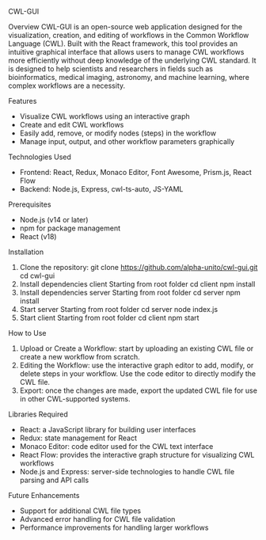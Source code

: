 CWL-GUI

Overview
CWL-GUI is an open-source web application designed for the visualization, creation, and editing of workflows in the Common Workflow Language (CWL). Built with the React framework, this tool provides an intuitive graphical interface that allows users to manage CWL workflows more efficiently without deep knowledge of the underlying CWL standard. It is designed to help scientists and researchers in fields such as bioinformatics, medical imaging, astronomy, and machine learning, where complex workflows are a necessity.

Features
- Visualize CWL workflows using an interactive graph
- Create and edit CWL workflows
- Easily add, remove, or modify nodes (steps) in the workflow
- Manage input, output, and other workflow parameters graphically

Technologies Used
- Frontend: React, Redux, Monaco Editor, Font Awesome, Prism.js, React Flow
- Backend: Node.js, Express, cwl-ts-auto, JS-YAML

Prerequisites
- Node.js (v14 or later)
- npm for package management
- React (v18)

Installation
1. Clone the repository:
   git clone https://github.com/alpha-unito/cwl-gui.git
   cd cwl-gui
2. Install dependencies client
   Starting from root folder
   cd client
   npm install
4. Install dependencies server
   Starting from root folder
   cd server
   npm install
5. Start server
   Starting from root folder
   cd server
   node index.js
7. Start client
   Starting from root folder
   cd client
   npm start

How to Use
1. Upload or Create a Workflow: start by uploading an existing CWL file or create a new workflow from scratch.
2. Editing the Workflow: use the interactive graph editor to add, modify, or delete steps in your workflow. Use the code editor to directly modify the CWL file.
3. Export: once the changes are made, export the updated CWL file for use in other CWL-supported systems.

Libraries Required
- React: a JavaScript library for building user interfaces
- Redux: state management for React
- Monaco Editor: code editor used for the CWL text interface
- React Flow: provides the interactive graph structure for visualizing CWL workflows
- Node.js and Express: server-side technologies to handle CWL file parsing and API calls

Future Enhancements
- Support for additional CWL file types
- Advanced error handling for CWL file validation
- Performance improvements for handling larger workflows

   
  


